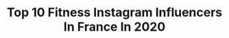 ---
title: Top 10 Fitness Instagram Influencers In France In 2020
description: >-
  Find top fitness Instagram influencers in France in 2020. Most popular hashtags: #confinement #paris #redlips #hope.
platform: Instagram
profiles:
  - username: "claire.frnz"
    fullname: >-
      Claire.F
    location: "France"
    followers: 5554
    engagement: 1823
    commentsToLikes: 0.086228
    id: ckap7dqgkjmk70i786v5wa5vv
    verified: false
    hashtags: "#goldenhour, #lifestyle, #dress, #amor"
  - username: "adele_tsy"
    fullname: >-
      Adele 🌴
    location: "France"
    followers: 55249
    engagement: 1054
    commentsToLikes: 0.051717
    id: ck13604yb43nf0i19jlcwxc3o
    verified: false
    hashtags: "#maisjailaflemme, #iphone11pro, #zara, #gauffre"
  - username: "alexandra_maia19"
    fullname: >-
      Alexandra Maia 🇫🇷
    location: "France"
    followers: 10087
    engagement: 1542
    commentsToLikes: 0.078874
    id: ck8t3yj7z4yew0j78vxrsns3q
    verified: false
    hashtags: "#ungrandkiff, #back, #bodybuilder, #lovefamily"
  - username: "adel_official_artist"
    fullname: >-
      ADEL  🐺🦁
    location: "France"
    followers: 9323
    engagement: 2034
    commentsToLikes: 0.067161
    id: ckap2salo03mx0i786ateafpl
    verified: false
    hashtags: "#artphotography, #likeforlike, #beauty, #france"
  - username: "cedricmeyr"
    fullname: >-
      Cédric Meyer | Fitboy Eurasien
    location: "France"
    followers: 10280
    engagement: 1757
    commentsToLikes: 0.069144
    id: ck9wg4wecrwol0j78vjoc3p0k
    verified: false
    hashtags: "#eurasianboys, #bapeshark, #citationamitie, #entreprendre"
  - username: "marcmcgovernm"
    fullname: >-
      
    location: "France"
    followers: 6341
    engagement: 1330
    commentsToLikes: 0.108324
    id: ck8t1slznwv0r0j780vhzkhv9
    verified: false
    hashtags: "#summer, #buddhabarmonaco, #sass, #me"
  - username: "axelpallas"
    fullname: >-
      Axel Pallas
    location: "France"
    followers: 7160
    engagement: 1243
    commentsToLikes: 0.081971
    id: ck15txzqdkgdc0i199fk2yrkk
    verified: false
    hashtags: "#fitnessmodel, #frenchblogger, #model, #styleinfluencer"
  - username: "antonella_seco"
    fullname: >-
      
    location: "France"
    followers: 2193
    engagement: 4510
    commentsToLikes: 0.094881
    id: ckap5yvx0dqwl0i781tt8ey21
    verified: false
    hashtags: "#sundayvibes, #portraitgirl, #moodlighting, #sundaymoods"
  - username: "mvdemoiselle.jenny"
    fullname: >-
      Jenny🌹
    location: "France"
    followers: 4974
    engagement: 1560
    commentsToLikes: 0.193722
    id: ck8tch7hbzgsm0j78mgkak8mk
    verified: false
    hashtags: "#beautifulhair, #throwback, #makeup, #summer"
  - username: "val_fitmood"
    fullname: >-
      Valérie
    location: "France"
    followers: 11225
    engagement: 1042
    commentsToLikes: 0.098430
    id: ck8t60cnbbt3t0j78ng1qwgmk
    verified: false
    hashtags: ""
---